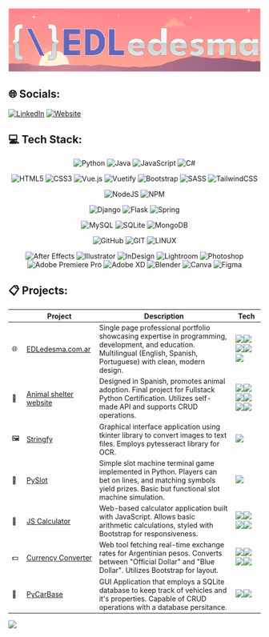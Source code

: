 
<div align="center">
<img src="https://github.com/edledesma/personalsite/blob/main/img/LOGOBG.webp">
</div>



## 🌐 Socials:
[![LinkedIn](https://img.shields.io/badge/LinkedIn-%230077B5.svg?style=for-the-badge&logo=linkedin&logoColor=white)](https://linkedin.com/in/edledesma) [![Website](https://img.shields.io/badge/Website-%f5be4b.svg?style=for-the-badge&logo=about.me&logoColor=white)](https://www.edledesma.com.ar) 

## 💻 Tech Stack:

<div align="center">
	
![Python](https://img.shields.io/badge/python-3670A0?style=for-the-badge&logo=python&logoColor=ffdd54) ![Java](https://img.shields.io/badge/java-%23ED8B00.svg?style=for-the-badge&logo=oracle&logoColor=white) ![JavaScript](https://img.shields.io/badge/javascript-%23323330.svg?style=for-the-badge&logo=javascript&logoColor=%23F7DF1E) ![C#](https://img.shields.io/badge/c%23-%23239120.svg?style=for-the-badge&logo=c-sharp&logoColor=white) 
</div>


<div align="center">

![HTML5](https://img.shields.io/badge/html5-%23E34F26.svg?style=for-the-badge&logo=html5&logoColor=white) ![CSS3](https://img.shields.io/badge/css3-%231572B6.svg?style=for-the-badge&logo=css3&logoColor=white) ![Vue.js](https://img.shields.io/badge/vuejs-%2335495e.svg?style=for-the-badge&logo=vuedotjs&logoColor=%234FC08D) ![Vuetify](https://img.shields.io/badge/Vuetify-1867C0?style=for-the-badge&logo=vuetify&logoColor=AEDDFF) ![Bootstrap](https://img.shields.io/badge/bootstrap-%23563D7C.svg?style=for-the-badge&logo=bootstrap&logoColor=white) ![SASS](https://img.shields.io/badge/SASS-hotpink.svg?style=for-the-badge&logo=SASS&logoColor=white) ![TailwindCSS](https://img.shields.io/badge/tailwindcss-%2338B2AC.svg?style=for-the-badge&logo=tailwind-css&logoColor=white) 
</div>

<div align="center">
	
![NodeJS](https://img.shields.io/badge/node.js-6DA55F?style=for-the-badge&logo=node.js&logoColor=white) ![NPM](https://img.shields.io/badge/NPM-%23000000.svg?style=for-the-badge&logo=npm&logoColor=white)
	
</div>

<div align="center">
	
![Django](https://img.shields.io/badge/django-%23092E20.svg?style=for-the-badge&logo=django&logoColor=white) ![Flask](https://img.shields.io/badge/flask-%23000.svg?style=for-the-badge&logo=flask&logoColor=white) ![Spring](https://img.shields.io/badge/spring-%236DB33F.svg?style=for-the-badge&logo=spring&logoColor=white)

</div>

<div align="center">
	
![MySQL](https://img.shields.io/badge/mysql-%2300f.svg?style=for-the-badge&logo=mysql&logoColor=white) ![SQLite](https://img.shields.io/badge/sqlite-%2307405e.svg?style=for-the-badge&logo=sqlite&logoColor=white) ![MongoDB](https://img.shields.io/badge/MongoDB-%234ea94b.svg?style=for-the-badge&logo=mongodb&logoColor=white) 
	
</div>

<div align="center">

![GitHub](https://img.shields.io/badge/GitHub-%23121011.svg?style=for-the-badge&logo=github&logoColor=white) ![GIT](https://img.shields.io/badge/Git-fc6d26?style=for-the-badge&logo=git&logoColor=white) ![LINUX](https://img.shields.io/badge/Linux-FCC624?style=for-the-badge&logo=linux&logoColor=black)

</div>

<div align="center">

  ![After Effects](https://img.shields.io/badge/Adobe%20After%20Effects-9999FF.svg?style=for-the-badge&logo=Adobe%20After%20Effects&logoColor=white) ![Illustrator](https://img.shields.io/badge/adobeillustrator-%23FF9A00.svg?style=for-the-badge&logo=adobeillustrator&logoColor=white) ![InDesign](https://img.shields.io/badge/Adobe%20InDesign-49021F?style=for-the-badge&logo=adobeindesign&logoColor=white) ![Lightroom](https://img.shields.io/badge/Adobe%20Lightroom-31A8FF.svg?style=for-the-badge&logo=Adobe%20Lightroom&logoColor=white) ![Photoshop](https://img.shields.io/badge/adobephotoshop-%2331A8FF.svg?style=for-the-badge&logo=adobephotoshop&logoColor=white) ![Adobe Premiere Pro](https://img.shields.io/badge/Adobe%20Premiere%20Pro-9999FF.svg?style=for-the-badge&logo=Adobe%20Premiere%20Pro&logoColor=white) ![Adobe XD](https://img.shields.io/badge/Adobe%20XD-470137?style=for-the-badge&logo=Adobe%20XD&logoColor=#FF61F6) ![Blender](https://img.shields.io/badge/blender-%23F5792A.svg?style=for-the-badge&logo=blender&logoColor=white) ![Canva](https://img.shields.io/badge/Canva-%2300C4CC.svg?style=for-the-badge&logo=Canva&logoColor=white) ![Figma](https://img.shields.io/badge/figma-%23F24E1E.svg?style=for-the-badge&logo=figma&logoColor=white)  

 </div>
  
## 📋 Projects:

|| **Project** | **Description** | **Tech**|
|---| --- | --- | --- |
|🌐|[EDLedesma.com.ar](https://www.edledesma.com.ar/) | Single page professional portfolio showcasing expertise in programming, development, and education. Multilingual (English, Spanish, Portuguese) with clean, modern design. | <div><img src="https://cdn.jsdelivr.net/gh/devicons/devicon/icons/html5/html5-original.svg" height="24"/><img src="https://cdn.jsdelivr.net/gh/devicons/devicon/icons/css3/css3-original.svg" height="24"/><img src="https://cdn.jsdelivr.net/gh/devicons/devicon/icons/vuejs/vuejs-original.svg" height="24"/><img src="https://cdn.jsdelivr.net/gh/devicons/devicon/icons/photoshop/photoshop-plain.svg" height="24" /><img src="https://cdn.jsdelivr.net/gh/devicons/devicon/icons/illustrator/illustrator-plain.svg" height="24" /></div> |
|🐾| [Animal shelter website](https://edledesma.github.io/TPO-CodoACodo/index.html) | Designed in Spanish, promotes animal adoption. Final project for Fullstack Python Certification. Utilizes self-made API and supports CRUD operations. | <div><img src="https://cdn.jsdelivr.net/gh/devicons/devicon/icons/html5/html5-original.svg" height="24"/><img src="https://cdn.jsdelivr.net/gh/devicons/devicon/icons/css3/css3-original.svg" height="24"/><img src="https://cdn.jsdelivr.net/gh/devicons/devicon/icons/javascript/javascript-original.svg" height="24"/><img src="https://cdn.jsdelivr.net/gh/devicons/devicon/icons/vuejs/vuejs-original.svg" height="24"/><img src="https://cdn.jsdelivr.net/gh/devicons/devicon/icons/django/django-plain.svg" height="24"/><img src="https://cdn.jsdelivr.net/gh/devicons/devicon/icons/flask/flask-original.svg" height="24"/></div> |
|🖼️| [Stringfy](https://github.com/edledesma/Stringfy) | Graphical interface application using tkinter library to convert images to text files. Employs pytesseract library for OCR. | <div><img src="https://cdn.jsdelivr.net/gh/devicons/devicon/icons/python/python-original.svg" height="24"/></div> |
|🎰| [PySlot](https://github.com/edledesma/Python/tree/main/PySlot) | Simple slot machine terminal game implemented in Python. Players can bet on lines, and matching symbols yield prizes. Basic but functional slot machine simulation. | <div><img src="https://cdn.jsdelivr.net/gh/devicons/devicon/icons/python/python-original.svg" height="24"/></div> |
|🧮| [JS Calculator](https://edledesma.github.io/JavaScript/calculator.html) | Web-based calculator application built with JavaScript. Allows basic arithmetic calculations, styled with Bootstrap for responsiveness. | <div><img src="https://cdn.jsdelivr.net/gh/devicons/devicon/icons/html5/html5-original.svg" height="24"/><img src="https://cdn.jsdelivr.net/gh/devicons/devicon/icons/css3/css3-original.svg" height="24"/><img src="https://cdn.jsdelivr.net/gh/devicons/devicon/icons/javascript/javascript-original.svg" height="24"/><img src="https://cdn.jsdelivr.net/gh/devicons/devicon/icons/bootstrap/bootstrap-original.svg" height="24"/></div> |
|💵| [Currency Converter](https://edledesma.github.io/JavaScript/currency.html) | Web tool fetching real-time exchange rates for Argentinian pesos. Converts between "Official Dollar" and "Blue Dollar". Utilizes Bootstrap for layout. | <div><img src="https://cdn.jsdelivr.net/gh/devicons/devicon/icons/html5/html5-original.svg" height="24"/><img src="https://cdn.jsdelivr.net/gh/devicons/devicon/icons/css3/css3-original.svg" height="24"/><img src="https://cdn.jsdelivr.net/gh/devicons/devicon/icons/javascript/javascript-original.svg" height="24"/><img src="https://cdn.jsdelivr.net/gh/devicons/devicon/icons/bootstrap/bootstrap-original.svg" height="24"/></div> |
|🚗| [PyCarBase](https://github.com/edledesma/Python/tree/main/PyCarBase) | GUI Application that employs a SQLite database to keep track of vehicles and it's properties. Capable of CRUD operations with a database persitance.| <div><img src="https://cdn.jsdelivr.net/gh/devicons/devicon/icons/python/python-original.svg" height="24"/><img src="https://cdn.jsdelivr.net/gh/devicons/devicon/icons/sqlite/sqlite-original.svg" height="24" /></div> |


![](https://github-readme-stats.vercel.app/api/top-langs/?username=edledesma&theme=dark&hide_border=true&include_all_commits=true&count_private=true&layout=compact)




